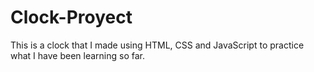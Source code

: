 # Clock-Proyect
This is a clock that I made using HTML, CSS and JavaScript to practice what I have been learning so far.
